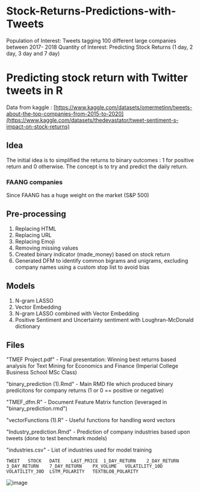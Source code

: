 # Stock-Returns-Predictions-with-Tweets
Population of Interest:   Tweets tagging 100 different large companies between 2017- 2018   Quantity of Interest:  Predicting Stock Returns (1 day, 2 day, 3 day and 7 day) 

# Predicting stock return with Twitter tweets in R 
Data from kaggle : [https://www.kaggle.com/datasets/omermetinn/tweets-about-the-top-companies-from-2015-to-2020](https://www.kaggle.com/datasets/thedevastator/tweet-sentiment-s-impact-on-stock-returns)

## Idea 
The initial idea is to simplified the returns to binary outcomes : 1 for positive return and 0 otherwise. 
The concept is to try and predict the daily return. 

### FAANG companies 
Since FAANG has a huge weight on the market (S&P 500) 

## Pre-processing
1. Replacing HTML 
2. Replacing URL 
3. Replacing Emoji 
4. Removing missing values
5. Created binary indicator (made_money) based on stock return
6. Generated DFM to identify common bigrams and unigrams, excluding company names using a custom stop list to avoid bias

## Models 
1. N-gram LASSO
2. Vector Embedding
3. N-gram LASSO combined with Vector Embedding
4. Positive Sentiment and Uncertainty sentiment with Loughran-McDonald dictionary

## Files 
"TMEF Project.pdf" - Final presentation: Winning best returns based analysis for Text Mining for Economics and Finance (Imperial College Business School MSc Class)

"binary_prediction (1).Rmd" - Main RMD file which produced binary predicitons for company returns (1 or 0 == positive or negative)

"TMEF_dfm.R" - Document Feature Matrix function (leveraged in "binary_prediction.rmd")

"vectorFunctions (1).R" - Useful functions for handling word vectors

"Industry_prediction.Rmd" - Prediction of company industries based upon tweets (done to test benchmark models)

"industries.csv" - List of industries used for model training

	TWEET	STOCK	DATE	LAST_PRICE	1_DAY_RETURN	2_DAY_RETURN	3_DAY_RETURN	7_DAY_RETURN	PX_VOLUME	VOLATILITY_10D	VOLATILITY_30D	LSTM_POLARITY	TEXTBLOB_POLARITY
 ![image](https://github.com/pakwule/Stock-Returns-Predictions-with-Tweets/assets/25259384/f4dc03fb-e5f6-45ec-a70d-c6b16a561977)
